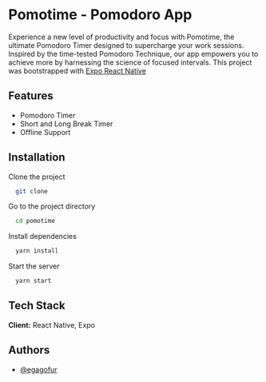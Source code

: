 # Pomotime - Pomodoro App

Experience a new level of productivity and focus with Pomotime, the ultimate Pomodoro Timer designed to supercharge your work sessions. Inspired by the time-tested Pomodoro Technique, our app empowers you to achieve more by harnessing the science of focused intervals.
This project was bootstrapped with [Expo React Native](https://expo.dev/)

## Features

- Pomodoro Timer
- Short and Long Break Timer
- Offline Support

## Installation

Clone the project

```bash
  git clone
```

Go to the project directory

```bash
  cd pomotime
```

Install dependencies

```bash
  yarn install
```

Start the server

```bash
  yarn start
```

## Tech Stack

**Client:** React Native, Expo

## Authors

- [@egagofur](https://www.github.com/egagofur)
